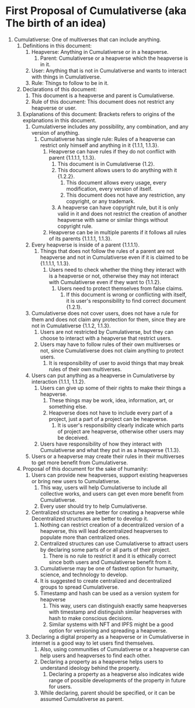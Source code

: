 # First Proposal of Cumulativerse (aka The birth of an idea)

1. Cumulativerse: One of multiverses that can include anything.
    1. Definitions in this document:
        1. Heapverse: Anything in Cumulativerse or in a heapverse.
            1. Parent: Cumulativerse or a heapverse which the heapverse is in it.
        2. User: Anything that is not in Cumulativerse and wants to interact with things in Cumulativerse.
        3. Rule: Things to follow to be in it.
    2. Declarations of this document:
        1. This document is a heapverse and parent is Cumulativerse.
        2. Rule of this document: This document does not restrict any heapverse or user.
    3. Explanations of this document: Brackets refers to origins of the explanations in this document.
        1. Cumulativerse includes any possibility, any combination, and any version of anything.
            1. Cumulativerse has single rule: Rules of a heapverse can restrict only himself and anything in it {1.1.1, 1.1.3}.
                1. Heapverse can have rules if they do not conflict with parent {1.1.1.1, 1.1.3}.
                    1. This document is in Cumulativerse {1.2}.
                    2. This document allows users to do anything with it {1.2.2}.
                        1. This document allows every usage, every modification, every version of itself.
                        2. This document does not have any restriction, any copyright, or any trademark.
                    3. A heapverse can have copyright rule, but it is only valid in it and does not restrict the creation of another heapverse with same or similar things without copyright rule.
                2. Heapverse can be in multiple parents if it follows all rules of its parents {1.1.1.1, 1.1.3}.
        2. Every heapverse is inside of a parent {1.1.1.1}.
            1. Things that does not follow the rules of a parent are not heapverse and not in Cumulativerse even if it is claimed to be {1.1.1.1, 1.1.3}.
                1. Users need to check whether the thing they interact with is a heapverse or not, otherwise they may not interact with Cumulativerse even if they want to {1.1.2}.
                    1. Users need to protect themselves from false claims.
                        1. If this document is wrong or conflicting with itself, it is user's responsibility to find correct document {1.2.1}.
        3. Cumulativerse does not cover users, does not have a rule for them and does not claim any protection for them, since they are not in Cumulativerse {1.1.2, 1.1.3}.
            1. Users are not restricted by Cumulativerse, but they can choose to interact with a heapverse that restrict users.
            2. Users may have to follow rules of their own multiverses or not, since Cumulativerse does not claim anything to protect users.
                1. It is responsibility of user to avoid things that may break rules of their own multiverses.
        4. Users can put anything as a heapverse in Cumulativerse by interaction {1.1.1, 1.1.2}.
            1. Users can give up some of their rights to make their things a heapverse.
                1. These things may be work, idea, information, art, or something else.
                2. Heapverse does not have to include every part of a project, just a part of a project can be heapverse.
                    1. It is user's responsibility clearly indicate which parts of project are heapverse, otherwise other users may be deceived.
            2. Users have responsibility of how they interact with Cumulativerse and what they put in as a heapverse {1.1.3}.
        5. Users or a heapverse may create their rules in their multiverses to get more benefit from Cumulativerse.
    4. Proposal of this document for the sake of humanity:
        1. Users can provide new heapverses, support existing heapverses or bring new users to Cumulativerse.
            1. This way, users will help Cumulativerse to include all collective works, and users can get even more benefit from Cumulativerse.
            2. Every user should try to help Cumulativerse.
        2. Centralized structures are better for creating a heapverse while Decentralized structures are better to develop it.
            1. Nothing can restrict creation of a decentralized version of a heapverse, this will lead decentralized heapverses to populate more than centralized ones.
            2. Centralized structures can use Cumulativerse to attract users by declaring some parts of or all parts of their project.
                1. There is no rule to restrict it and it is ethically correct since both users and Cumulativerse benefit from it.
            3. Cumulativerse may be one of fastest option for humanity, science, and technology to develop.
            4. It is suggested to create centralized and decentralized groups to spread Cumulativerse.
            5. Timestamp and hash can be used as a version system for heapverse
                1. This way, users can distinguish exactly same heapverses with timestamp and distinguish similar heapverses with hash to make conscious decisions.
                2. Similar systems with NFT and IPFS might be a good option for versioning and spreading a heapverse.
        3. Declaring a digital property as a heapverse or in Cumulativerse in internet is a good way to let users find themselves.
            1. Also, using communities of Cumulativerse or a heapverse can help users and heapverses to find each other.
            2. Declaring a property as a heapverse helps users to understand ideology behind the property.
                1. Declaring a property as a heapverse also indicates wide range of possible developments of the property in future for users.
            3. While declaring, parent should be specified, or it can be assumed Cumulativerse as parent.
